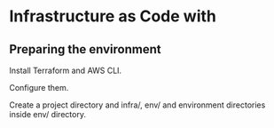 # Infrastructure as Code with 

## Preparing the environment

Install Terraform and AWS CLI.

Configure them.

Create a project directory and infra/, env/ and environment directories inside env/ directory.

